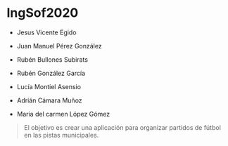 <h1> IngSof2020 </h1>

* Jesus Vicente Egido

* Juan Manuel Pérez González

* Rubén Bullones Subirats

* Rubén González García

* Lucía Montiel Asensio

* Adrián Cámara Muñoz

* Maria del carmen López Gómez

>El objetivo es crear una aplicación para organizar partidos de fútbol en las pistas municipales.
